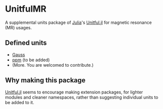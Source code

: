 # UnitfulMR

A supplemental units package of [Julia](https://julialang.org)'s [Unitful.jl](https://github.com/PainterQubits/Unitful.jl) for magnetic resonance (MR) usages.

## Defined units

* [Gauss](https://en.wikipedia.org/wiki/Gauss_(unit))
* [ppm](https://en.wikipedia.org/wiki/Parts-per_notation) (to be added)
* (More. You are welcomed to contribute.)

## Why making this package

[Unitful.jl](https://github.com/PainterQubits/Unitful.jl) seems to encourage making extension packages,
for lighter modules and cleaner namespaces, rather than suggesting individual units to be added to it.

